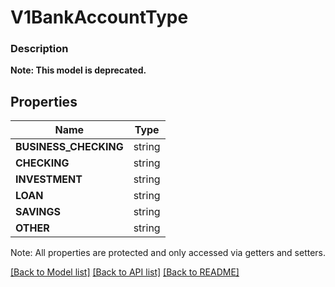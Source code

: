 # V1BankAccountType

### Description


**Note: This model is deprecated.**

## Properties
Name | Type
------------ | -------------
**BUSINESS_CHECKING** | string
**CHECKING** | string
**INVESTMENT** | string
**LOAN** | string
**SAVINGS** | string
**OTHER** | string

Note: All properties are protected and only accessed via getters and setters.

[[Back to Model list]](../../README.md#documentation-for-models) [[Back to API list]](../../README.md#documentation-for-api-endpoints) [[Back to README]](../../README.md)


